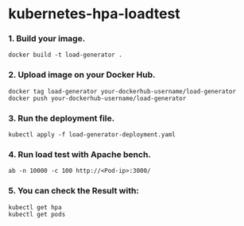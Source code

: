# kubernetes-hpa-loadtest
### 1. Build your image.
```
docker build -t load-generator .
```
### 2. Upload image on your Docker Hub.
```
docker tag load-generator your-dockerhub-username/load-generator
docker push your-dockerhub-username/load-generator
```
### 3. Run the deployment file.
```
kubectl apply -f load-generator-deployment.yaml
```
### 4. Run load test with Apache bench.
```
ab -n 10000 -c 100 http://<Pod-ip>:3000/
```
### 5. You can check the Result with: 
```
kubectl get hpa
kubectl get pods
```
